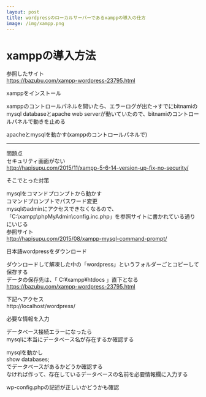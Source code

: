 ```yaml
---
layout: post
title: wordpressのローカルサーバーであるxamppの導入の仕方
image: /img/xampp.png
---
```


# xamppの導入方法

参照したサイト   
https://bazubu.com/xampp-wordpress-23795.html   

xamppをインストール

xamppのコントロールパネルを開いたら、エラーログが出た→すでにbitnamiのmysql databaseとapache web serverが動いていたので、bitnamiのコントロールパネルで動きを止める   

apacheとmysqlを動かす(xamppのコントロールパネルで)   

---

問題点   
セキュリティ画面がない   
http://hapisupu.com/2015/11/xampp-5-6-14-version-up-fix-no-security/

そこでとった対策   

mysqlをコマンドプロンプトから動かす   
コマンドプロンプトでパスワード変更   
mysqlのadminにアクセスできなくなるので、「C:\xampp\phpMyAdmin\config.inc.php」を参照サイトに書かれている通りにいじる   
参照サイト   
http://hapisupu.com/2015/08/xampp-mysql-command-prompt/   

日本語wordpressをダウンロード

ダウンロードして解凍した中の「wordpress」というフォルダーごとコピーして保存する   
データの保存先は、「 C:¥xampp¥htdocs 」直下となる   
https://bazubu.com/xampp-wordpress-23795.html   


下記へアクセス   
http://localhost/wordpress/   

必要な情報を入力   

データベース接続エラーになったら   
mysqlに本当にデータベース名が存在するか確認する   

mysqlを動かし   
show databases;   
でデータベースがあるかどうか確認する   
なければ作って、存在しているデータベースの名前を必要情報欄に入力する   

wp-config.phpの記述が正しいかどうかも確認   
